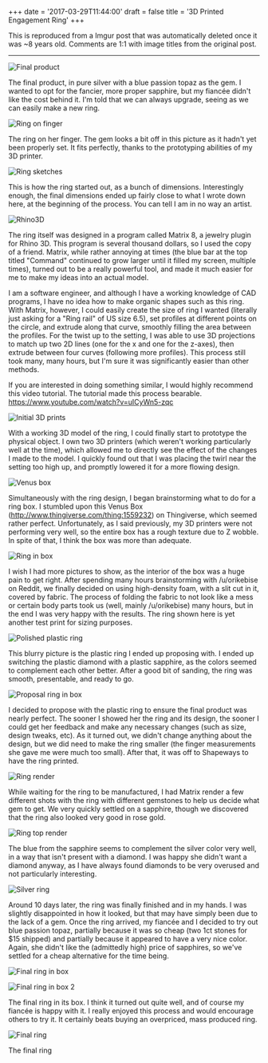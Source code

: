 +++
date = '2017-03-29T11:44:00'
draft = false
title = '3D Printed Engagement Ring'
+++

This is reproduced from a Imgur post that was automatically deleted once it was ~8 years old. Comments are 1:1 with image titles from the original post.

---

![Final product](../images/3d_printed_engagement_ring/final_product.jpg)

The final product, in pure silver with a blue passion topaz as the gem. I wanted to opt for the fancier, more proper sapphire, but my fiancée didn't like the cost behind it. I'm told that we can always upgrade, seeing as we can easily make a new ring.

![Ring on finger](../images/3d_printed_engagement_ring/ring_on_finger.jpg)

The ring on her finger. The gem looks a bit off in this picture as it hadn't yet been properly set. It fits perfectly, thanks to the prototyping abilities of my 3D printer.

![Ring sketches](../images/3d_printed_engagement_ring/ring_sketches.png)

This is how the ring started out, as a bunch of dimensions. Interestingly enough, the final dimensions ended up fairly close to what I wrote down here, at the beginning of the process. You can tell I am in no way an artist.

![Rhino3D](../images/3d_printed_engagement_ring/rhino3d.jpg)

The ring itself was designed in a program called Matrix 8, a jewelry plugin for Rhino 3D. This program is several thousand dollars, so I used the copy of a friend. Matrix, while rather annoying at times (the blue bar at the top titled "Command" continued to grow larger until it filled my screen, multiple times), turned out to be a really powerful tool, and made it much easier for me to make my ideas into an actual model.

I am a software engineer, and although I have a working knowledge of CAD programs, I have no idea how to make organic shapes such as this ring. With Matrix, however, I could easily create the size of ring I wanted (literally just asking for a "Ring rail" of US size 6.5), set profiles at different points on the circle, and extrude along that curve, smoothly filling the area between the profiles. For the twist up to the setting, I was able to use 3D projections to match up two 2D lines (one for the x and one for the z-axes), then extrude between four curves (following more profiles). This process still took many, many hours, but I'm sure it was significantly easier than other methods.

If you are interested in doing something similar, I would highly recommend this video tutorial. The tutorial made this process bearable. https://www.youtube.com/watch?v=uICyWn5-zqc

![Initial 3D prints](../images/3d_printed_engagement_ring/initial_3d_prints.jpg)

With a working 3D model of the ring, I could finally start to prototype the physical object. I own two 3D printers (which weren't working particularly well at the time), which allowed me to directly see the effect of the changes I made to the model. I quickly found out that I was placing the twirl near the setting too high up, and promptly lowered it for a more flowing design.

![Venus box](../images/3d_printed_engagement_ring/venus_box.jpg)

Simultaneously with the ring design, I began brainstorming what to do for a ring box. I stumbled upon this Venus Box (http://www.thingiverse.com/thing:1559232) on Thingiverse, which seemed rather perfect. Unfortunately, as I said previously, my 3D printers were not performing very well, so the entire box has a rough texture due to Z wobble. In spite of that, I think the box was more than adequate.

![Ring in box](../images/3d_printed_engagement_ring/ring_in_box.jpg)

I wish I had more pictures to show, as the interior of the box was a huge pain to get right. After spending many hours brainstorming with /u/orikebise on Reddit, we finally decided on using high-density foam, with a slit cut in it, covered by fabric. The process of folding the fabric to not look like a mess or certain body parts took us (well, mainly /u/orikebise) many hours, but in the end I was very happy with the results. The ring shown here is yet another test print for sizing purposes.

![Polished plastic ring](../images/3d_printed_engagement_ring/polished_plastic_ring.jpg)

This blurry picture is the plastic ring I ended up proposing with. I ended up switching the plastic diamond with a plastic sapphire, as the colors seemed to complement each other better. After a good bit of sanding, the ring was smooth, presentable, and ready to go.

![Proposal ring in box](../images/3d_printed_engagement_ring/proposal_ring_in_box.jpg)

I decided to propose with the plastic ring to ensure the final product was nearly perfect. The sooner I showed her the ring and its design, the sooner I could get her feedback and make any necessary changes (such as size, design tweaks, etc). As it turned out, we didn't change anything about the design, but we did need to make the ring smaller (the finger measurements she gave me were much too small). After that, it was off to Shapeways to have the ring printed.

![Ring render](../images/3d_printed_engagement_ring/ring_render.png)

While waiting for the ring to be manufactured, I had Matrix render a few different shots with the ring with different gemstones to help us decide what gem to get. We very quickly settled on a sapphire, though we discovered that the ring also looked very good in rose gold.

![Ring top render](../images/3d_printed_engagement_ring/ring_top_render.png)

The blue from the sapphire seems to complement the silver color very well, in a way that isn't present with a diamond. I was happy she didn't want a diamond anyway, as I have always found diamonds to be very overused and not particularly interesting.

![Silver ring](../images/3d_printed_engagement_ring/silver_ring.jpg)

Around 10 days later, the ring was finally finished and in my hands. I was slightly disappointed in how it looked, but that may have simply been due to the lack of a gem. Once the ring arrived, my fiancée and I decided to try out blue passion topaz, partially because it was so cheap (two 1ct stones for $15 shipped) and partially because it appeared to have a very nice color. Again, she didn't like the (admittedly high) price of sapphires, so we've settled for a cheap alternative for the time being.

![Final ring in box](../images/3d_printed_engagement_ring/final_ring_in_box.jpg)

![Final ring in box 2](../images/3d_printed_engagement_ring/final_ring_in_box2.jpg)

The final ring in its box. I think it turned out quite well, and of course my fiancée is happy with it. I really enjoyed this process and would encourage others to try it. It certainly beats buying an overpriced, mass produced ring.

![Final ring](../images/3d_printed_engagement_ring/final_ring.jpg)

The final ring
